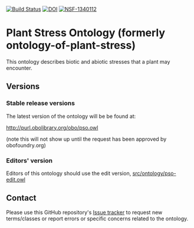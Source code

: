 [![Build Status](https://travis-ci.org/austinmeier/ontology-of-plant-stress.svg?branch=master)](https://travis-ci.org/austinmeier/ontology-of-plant-stress)
[![DOI](https://zenodo.org/badge/13996/austinmeier/ontology-of-plant-stress.svg)](https://zenodo.org/badge/latestdoi/13996/austinmeier/ontology-of-plant-stress)
[![NSF-1340112](https://img.shields.io/badge/NSF-1340112-blue.svg)](https://www.nsf.gov/awardsearch/showAward?AWD_ID=1340112)

# Plant Stress Ontology (formerly ontology-of-plant-stress)

This ontology describes biotic and abiotic stresses that a plant may encounter.

## Versions

### Stable release versions

The latest version of the ontology will be be found at:

http://purl.obolibrary.org/obo/pso.owl

(note this will not show up until the request has been approved by obofoundry.org)

### Editors' version

Editors of this ontology should use the edit version, [src/ontology/pso-edit.owl](src/ontology/pso-edit.owl)

## Contact
Please use this GitHub repository's [Issue tracker](https://github.com/Planteome/plant-stress-ontology/issues) to request new terms/classes or report errors or specific concerns related to the ontology.



